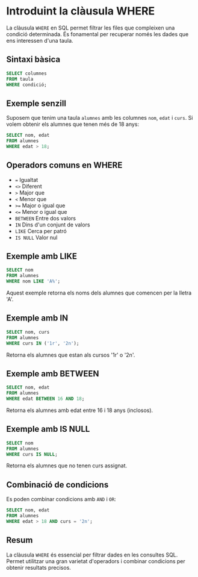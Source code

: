# Introduint la clàusula WHERE

La clàusula `WHERE` en SQL permet filtrar les files que compleixen una condició determinada. És fonamental per recuperar només les dades que ens interessen d'una taula.

## Sintaxi bàsica

```sql
SELECT columnes
FROM taula
WHERE condició;
```

## Exemple senzill

Suposem que tenim una taula `alumnes` amb les columnes `nom`, `edat` i `curs`. Si volem obtenir els alumnes que tenen més de 18 anys:

```sql
SELECT nom, edat
FROM alumnes
WHERE edat > 18;
```

## Operadors comuns en WHERE

- `=`   Igualtat
- `<>`  Diferent
- `>`   Major que
- `<`   Menor que
- `>=`  Major o igual que
- `<=`  Menor o igual que
- `BETWEEN`  Entre dos valors
- `IN`  Dins d'un conjunt de valors
- `LIKE`  Cerca per patró
- `IS NULL`  Valor nul

## Exemple amb LIKE

```sql
SELECT nom
FROM alumnes
WHERE nom LIKE 'A%';
```

Aquest exemple retorna els noms dels alumnes que comencen per la lletra 'A'.

## Exemple amb IN

```sql
SELECT nom, curs
FROM alumnes
WHERE curs IN ('1r', '2n');
```

Retorna els alumnes que estan als cursos '1r' o '2n'.

## Exemple amb BETWEEN

```sql
SELECT nom, edat
FROM alumnes
WHERE edat BETWEEN 16 AND 18;
```

Retorna els alumnes amb edat entre 16 i 18 anys (inclosos).

## Exemple amb IS NULL

```sql
SELECT nom
FROM alumnes
WHERE curs IS NULL;
```

Retorna els alumnes que no tenen curs assignat.

## Combinació de condicions

Es poden combinar condicions amb `AND` i `OR`:

```sql
SELECT nom, edat
FROM alumnes
WHERE edat > 18 AND curs = '2n';
```

## Resum

La clàusula `WHERE` és essencial per filtrar dades en les consultes SQL. Permet utilitzar una gran varietat d'operadors i combinar condicions per obtenir resultats precisos.